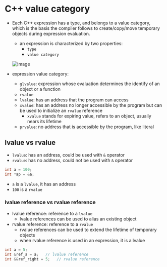 # C++ value category
* Each C++ expression has a type, and belongs to a value category, which is the basis the compiler follows to create/copy/move temporary objects during expression evaluation.
    * an expression is characterized by two properties:
        * `type`
        * `value category`

  ![image](https://github.com/lolyu/aoi/assets/35479537/eb938422-720b-451d-9202-5efc2a978356)

* expression value category:
    * `glvalue`: expression whose evaluation determines the identify of an object or a function
    * `rvalue`
    * `lvalue`: has an address that the program can access 
    * `xvalue`: has an address no longer accessible by the program but can be used to initialize an `rvalue` reference
        * `xvalue` stands for expiring value, refers to an object, usually nears its lifetime
    * `prvalue`: no address that is accessible by the program, like literal

## lvalue vs rvalue
* `lvalue`: has an address, could be used with `&` operator
* `rvalue`: has no address, could not be used with `&` operator

```cpp
int a = 100;
int *ap = &a;
```
* `a` is a `lvalue`, it has an address 
* `100` is a `rvalue`

### lvalue reference vs rvalue reference
* lvalue reference: reference to a `lvalue`
    * lvalue references can be used to alias an existing object
* rvalue reference: reference to a `rvalue`
    * rvalue references can be used to extend the lifetime of temporary objects
    * when rvalue reference is used in an expression, it is a lvalue

```cpp
int a = 5;
int &ref_a = a;   // lvalue reference
int &&ref_right = 5;   // rvalue reference
```
